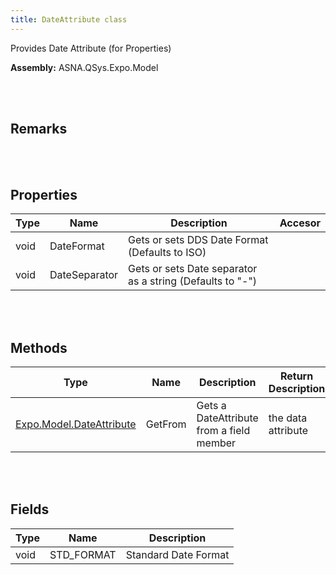 ```yaml
---
title: DateAttribute class
---
```


Provides Date Attribute (for Properties)

**Assembly:** ASNA.QSys.Expo.Model

<br>
<br>

## Remarks

<br>
<br>

## Properties

| Type | Name | Description | Accesor
| --- | --- | --- | --- 
| void | DateFormat | Gets or sets DDS Date Format (Defaults to ISO) | 
| void | DateSeparator | Gets or sets Date separator as a string (Defaults to "-") | 

<br>
<br>

## Methods

| Type | Name | Description | Return Description 
| --- | --- | --- | --- 
| [Expo.Model.DateAttribute](/reference/asna-qsys-expo/expo-model/date-attribute.html) | GetFrom | Gets a DateAttribute from a field member | the data attribute

<br>
<br>

## Fields

| Type | Name | Description
| --- | --- | --- 
| void | STD_FORMAT | Standard Date Format

<br>
<br>

